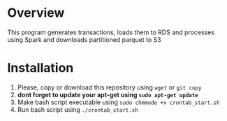 # Overview
This program generates transactions, loads them to RDS and processes using Spark and downloads partitioned parquet to S3
# Installation
1) Please, copy or download this repository using `wget` or `git copy`
2) **dont forget to update your apt-get using `sudo apt-get update`**
3) Make bash script executable using `sudo chmmode +x crontab_start.sh`
4) Run bash script using `./crontab_start.sh`
